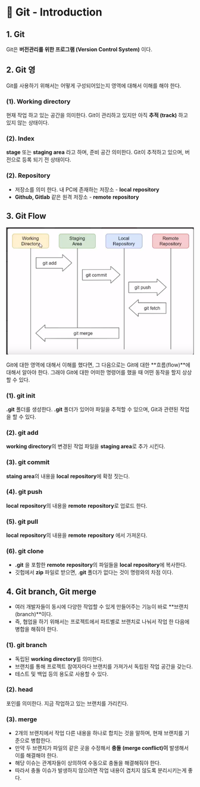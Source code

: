 # 📄 Git - Introduction

## 1. Git 

Git은 **버전관리를 위한 프로그램 \(Version Control System\)** 이다.

## 2. Git  영

Git를 사용하기 위해서는 어떻게 구성되어있는지 영역에 대해서 이해를 해야 한다.

### \(1\). Working  directory

현재 작업 하고 있는 공간을 의미한다. Git이 관리하고 있지만 아직 **추적 \(track\)** 하고 있지 않는 상태이다.

### \(2\). Index

**stage** 또는 **staging area** 라고 하며,  준비 공간 의미한다. Git이 추적하고 있으며, 버전으로 등록 되기 전 상태이다.

### \(2\). R**epository**

* 저장소를 의미 한다.  내 PC에 존재하는 저장소  - **local**  **repository**
* **Github, Gitlab** 같은 원격 저장소 - **remote**  **repository**

## 3. Git Flow

![](../.gitbook/assets/img.png)

Git에 대한 영역에 대해서 이해를 했다면,  그 다음으로는 Git에 대한 **흐름\(flow\)**에 대해서 알아야 한다. 그래야 Git에 대한 어떠한 명령어를 했을 때 어떤 동작을 할지 상상할 수 있다. 

### \(1\). git init

**.git** 폴더를 생성한다. **.git** 폴더가 있어야 파일을 추적할 수 있으며, Git과 관련된 작업을 할 수 있다.

### \(2\). git add

**working directory**의 변경된 작업 파일을 **staging area**로 추가 시킨다.

### \(3\). git commit

**staing area**의 내용을  **local**  **repository**에 확정 짓는다.

### \(4\). git push

**local**  **repository**의 내용을 **remote**  **repository**로 업로드 한다.

### \(5\). git pull

**local**  **repository**의 내용을 **remote**  **repository** 에서  가져온다.

### \(6\). git clone

* **.git** 을 포함한 **remote**  **repository**의 파일들을 **local**  **repository**에 복사한다. 
* 깃헙에서 **zip** 파일로 받으면, .**git** 폴더가 없다는 것이 명령와의 차점 이다.

## 4. Git branch, Git merge

* 여러 개발자들이 동시에 다양한 작업할 수 있게 만들어주는 기능이 바로 **브랜치\(branch\)**이다.  
* 즉, 협업을 하기 위해서는 프로젝트에서 파트별로 브랜치로 나눠서 작업 한 다음에 병합을 해줘야 한다.

### \(1\). git branch

* 독립된  **working directory**를 의미한다.
*  브랜치를 통해 프로젝트 참여자마다 브랜치를 가져가서 독립된 작업 공간을 갖는다.
*  테스트 및 백업 등의 용도로 사용할 수 있다.

### \(2\). head

포인를 의미한다. 지금 작업하고 있는 브랜치를 가리킨다.

### \(3\). merge

* 2개의 브랜치에서 작업 다른 내용을 하나로 합치는 것을 말하며, 현재 브랜치를 기준으로 병합한다.
*  만약 두 브랜치가 파일의 같은 곳을 수정해서 **충돌 \(merge conflict\)이** 발생해서 이를 해결해야 한다. 
  *  해당 이슈는 관계자들이 상의하여 수동으로 충돌을 해결해줘야 한다. 
  *  따라서 충돌 이슈가 발생하지 않으려면 작업 내용이 겹치지 않도록 분리시키는게 좋다.







